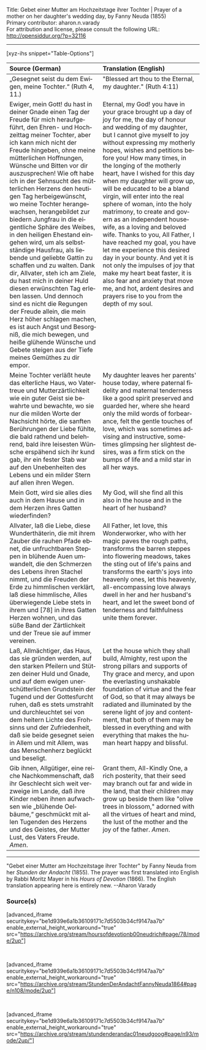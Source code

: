 <html>
<head></head>
<body>
Title: Gebet einer Mutter am Hochzeitstage ihrer Tochter | Prayer of a mother on her daughter's wedding day, by Fanny Neuda (1855)<br />
Primary contributor: aharon.n.varady<br />
For attribution and license, please consult the following URL: <a href="http://opensiddur.org/?p=32116">http://opensiddur.org/?p=32116</a>
<p />
<hr />

[xyz-ihs snippet="Table-Options"]<table style="margin-left: auto; margin-right: auto;" class="draggable">
<thead><tr><th id="x" style="text-align: left;">Source (German)</th><th style="text-align: left;">Translation (English)</th></tr></thead>
<tbody>
<tr><td style="vertical-align:top;">
<div class="german" lang="de">
„Gesegnet seist du dem Ewigen, 
meine Tochter.“ <span class="citation">(Ruth 4, 11.)</span>
</span></div></td>
 
<td style="vertical-align:top;">
<div class="english" lang="en">
"Blessed art thou to the Eternal, 
my daughter." <span class="citation">(Ruth 4:11)</span>
</div></td></tr>


<tr><td style="vertical-align:top;">
<div class="german" lang="de">
Ewiger, mein Gott! du hast in deiner Gnade einen Tag der Freude für mich heraufgeführt, den Ehren- und Hochzeittag meiner Tochter, aber ich kann mich nicht der Freude hingeben, ohne meine mütterlichen Hoffnungen, Wünsche und Bitten vor dir auszusprechen! Wie oft habe ich in der Sehnsucht des mütterlichen Herzens den heutigen Tag herbeigewünscht, wo meine Tochter herangewachsen, herangebildet zur biedern Jungfrau in die eigentliche Sphäre des Weibes, in den heiligen Ehestand eingehen wird, um als selbstständige Hausfrau, als liebende und geliebte Gattin zu schaffen und zu walten. Dank dir, Allvater, steh ich am Ziele, du hast mich in deiner Huld diesen erwünschten Tag erleben lassen. Und dennoch sind es nicht die Regungen der Freude allein, die mein Herz höher schlagen machen, es ist auch Angst und Besorgniß, die mich bewegen, und heiße glühende Wünsche und Gebete steigen aus der Tiefe meines Gemüthes zu dir empor. 
</span></div></td>
 
<td style="vertical-align:top;">
<div class="english" lang="en">
Eternal, my God! you have in your grace brought up a day of joy for me, the day of honour and wedding of my daughter, but I cannot give myself to joy without expressing my motherly hopes, wishes and petitions before you! How many times, in the longing of the motherly heart, have I wished for this day when my daughter will grow up, will be educated to be a bland virgin, will enter into the real sphere of woman, into the holy matrimony, to create and govern as an independent housewife, as a loving and beloved wife. Thanks to you, All Father, I have reached my goal, you have let me experience this desired day in your bounty. And yet it is not only the impulses of joy that make my heart beat faster, it is also fear and anxiety that move me, and hot, ardent desires and prayers rise to you from the depth of my soul. 
</div></td></tr>


<tr><td style="vertical-align:top;">
<div class="german" lang="de">
Meine Tochter verläßt heute das elterliche Haus, wo Vatertreue und Mutterzärtlichkeit wie ein guter Geist sie bewahrte und bewachte, wo sie nur die milden Worte der Nachsicht hörte, die sanften Berührungen der Liebe fühlte, die bald rathend und belehrend, bald ihre leisesten Wünsche erspähend sich ihr kund gab, ihr ein fester Stab war auf den Unebenheiten des Lebens und ein milder Stern auf allen ihren Wegen.
</span></div></td>
 
<td style="vertical-align:top;">
<div class="english" lang="en">
My daughter leaves her parents' house today, where paternal fidelity and maternal tenderness like a good spirit preserved and guarded her, where she heard only the mild words of forbearance, felt the gentle touches of love, which was sometimes advising and instructive, sometimes glimpsing her slightest desires, was a firm stick on the bumps of life and a mild star in all her ways.
</div></td></tr>


<tr><td style="vertical-align:top;">
<div class="german" lang="de">
Mein Gott, wird sie alles dies auch in dem Hause und in dem Herzen ihres Gatten wiederfinden? 
</span></div></td>
 
<td style="vertical-align:top;">
<div class="english" lang="en">
My God, will she find all this also in the house and in the heart of her husband? 
</div></td></tr>


<tr><td style="vertical-align:top;">
<div class="german" lang="de">
Allvater, laß die Liebe, diese Wunderthäterin, die mit ihrem Zauber die rauhen Pfade ebnet, die unfruchtbaren Steppen in blühende Auen umwandelt, die den Schmerzen des Lebens ihren Stachel nimmt, und die Freuden der Erde zu himmlischen verklärt, laß diese himmlische, Alles überwiegende Liebe stets in ihrem und [78] in ihres Gatten Herzen wohnen, und das süße Band der Zärtlichkeit und der Treue sie auf immer vereinen. 
</span></div></td>
 
<td style="vertical-align:top;">
<div class="english" lang="en">
All Father, let love, this Wonderworker, who with her magic paves the rough paths, transforms the barren steppes into flowering meadows, takes the sting out of life's pains and transforms the earth's joys into heavenly ones, let this heavenly, all-encompassing love always dwell in her and her husband's heart, and let the sweet bond of tenderness and faithfulness unite them forever. 
</div></td></tr>


<tr><td style="vertical-align:top;">
<div class="german" lang="de">
Laß, Allmächtiger, das Haus, das sie gründen werden, auf den starken Pfeilern und Stützen deiner Huld und Gnade, und auf dem ewigen unerschütterlichen Grundstein der Tugend und der Gottesfurcht ruhen, daß es stets umstrahlt und durchleuchtet sei von dem heitern Lichte des Frohsinns und der Zufriedenheit, daß sie beide gesegnet seien in Allem und mit Allem, was das Menschenherz beglückt und beseligt. 
</span></div></td>
 
<td style="vertical-align:top;">
<div class="english" lang="en">
Let the house which they shall build, Almighty, rest upon the strong pillars and supports of Thy grace and mercy, and upon the everlasting unshakable foundation of virtue and the fear of God, so that it may always be radiated and illuminated by the serene light of joy and contentment, that both of them may be blessed in everything and with everything that makes the human heart happy and blissful. 
</div></td></tr>


<tr><td style="vertical-align:top;">
<div class="german" lang="de">
Gib ihnen, Allgütiger, eine reiche Nachkommenschaft, daß ihr Geschlecht sich weit verzweige im Lande, daß ihre Kinder neben ihnen aufwachsen wie „blühende Oelbäume,“ geschmückt mit allen Tugenden des Herzens und des Geistes, der Mutter Lust, des Vaters Freude. <em>Amen</em>. 
</span></div></td>
 
<td style="vertical-align:top;">
<div class="english" lang="en">
Grant them, All-Kindly One, a rich posterity, that their seed may branch out far and wide in the land, that their children may grow up beside them like "olive trees in blossom," adorned with all the virtues of heart and mind, the lust of the mother and the joy of the father. <em>Amen</em>. 
</div></td></tr>
</tbody></table>

<hr />

"Gebet einer Mutter am Hochzeitstage ihrer Tochter" by Fanny Neuda from her <em>Stunden der Andacht</em> (1855). The prayer was first translated into English by Rabbi Moritz Mayer in his <em>Hours of Devotion</em> (1866). The English translation appearing here is entirely new. --Aharon Varady

<h3>Source(s)</h3>

[advanced_iframe securitykey="be1d939e6a1b36109171c7d5503b34cf9147aa7b" enable_external_height_workaround="true" src="https://archive.org/stream/hoursofdevotionb00neudrich#page/78/mode/2up"]

&nbsp;

[advanced_iframe securitykey="be1d939e6a1b36109171c7d5503b34cf9147aa7b" enable_external_height_workaround="true" src="https://archive.org/stream/StundenDerAndachtFannyNeuda1864#page/n108/mode/2up"]

&nbsp;

[advanced_iframe securitykey="be1d939e6a1b36109171c7d5503b34cf9147aa7b" enable_external_height_workaround="true" src="https://archive.org/stream/stundenderandac01neudgoog#page/n93/mode/2up/"]

&nbsp;
</body>
</html>